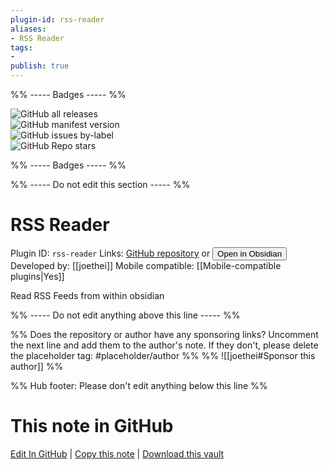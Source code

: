 ```yaml
---
plugin-id: rss-reader
aliases:
- RSS Reader
tags: 
- 
publish: true
---
```


%% ----- Badges ----- %%

![GitHub all releases](https://img.shields.io/github/downloads/joethei/obsidian-rss/total?color=573E7A&logo=github&style=for-the-badge)   
![GitHub manifest version](https://img.shields.io/github/manifest-json/v/joethei/obsidian-rss?color=573E7A&logo=github&style=for-the-badge)   
![GitHub issues by-label](https://img.shields.io/github/issues/joethei/obsidian-rss/help%20wanted?color=573E7A&logo=github&style=for-the-badge)   
![GitHub Repo stars](https://img.shields.io/github/stars/joethei/obsidian-rss?color=573E7A&logo=github&style=for-the-badge)

%% ----- Badges ----- %%

%% ----- Do not edit this section ----- %%

# RSS Reader

Plugin ID: `rss-reader`
Links: [GitHub repository](https://github.com/joethei/obsidian-rss) or [<button id=HH>Open in Obsidian</button>](obsidian://goto-plugin?id=rss-reader)
Developed by: [[joethei]]
Mobile compatible: [[Mobile-compatible plugins|Yes]]

Read RSS Feeds from within obsidian

%% ----- Do not edit anything above this line ----- %% 

%% Does the repository or author have any sponsoring links? Uncomment the next line and add them to the author's note. If they don't, please delete the placeholder tag: #placeholder/author %%
%% ![[joethei#Sponsor this author]] %%

%% Hub footer: Please don't edit anything below this line %%

# This note in GitHub

<span class="git-footer">[Edit In GitHub](https://github.dev/obsidian-community/obsidian-hub/blob/main/02%20-%20Community%20Expansions/02.05%20All%20Community%20Expansions/Plugins/rss-reader.md "git-hub-edit-note") | [Copy this note](https://raw.githubusercontent.com/obsidian-community/obsidian-hub/main/02%20-%20Community%20Expansions/02.05%20All%20Community%20Expansions/Plugins/rss-reader.md "git-hub-copy-note") | [Download this vault](https://github.com/obsidian-community/obsidian-hub/archive/refs/heads/main.zip "git-hub-download-vault") </span>